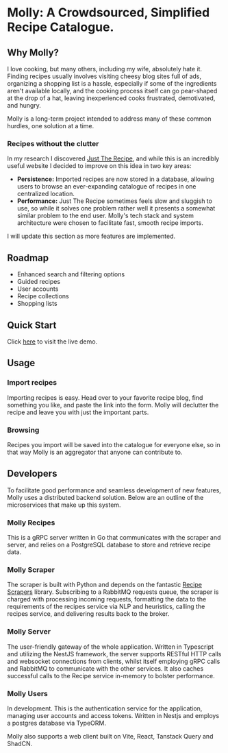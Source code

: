 # Molly: A Crowdsourced, Simplified Recipe Catalogue.

## Why Molly?

I love cooking, but many others, including my wife, absolutely hate it. Finding recipes usually involves visiting cheesy blog sites full of ads, organizing a shopping list is a hassle, especially if some of the ingredients aren't available locally, and the cooking process itself can go pear-shaped at the drop of a hat, leaving inexperienced cooks frustrated, demotivated, and hungry.

Molly is a long-term project intended to address many of these common hurdles, one solution at a time.

### Recipes without the clutter

In my research I discovered [Just The Recipe](https://www.justtherecipe.com/), and while this is an incredibly useful website I decided to improve on this idea in two key areas:

- **Persistence:** Imported recipes are now stored in a database, allowing users to browse an ever-expanding catalogue of recipes in one centralized location.
- **Performance:** Just The Recipe sometimes feels slow and sluggish to use, so while it solves one problem rather well it presents a somewhat similar problem to the end user. Molly's tech stack and system architecture were chosen to facilitate fast, smooth recipe imports.

I will update this section as more features are implemented.

## Roadmap

- Enhanced search and filtering options
- Guided recipes
- User accounts
- Recipe collections
- Shopping lists

## Quick Start

Click [here](https://molly.davidslade.dev/) to visit the live demo.

## Usage

### Import recipes

Importing recipes is easy. Head over to your favorite recipe blog, find something you like, and paste the link into the form. Molly will declutter the recipe and leave you with just the important parts.

### Browsing

Recipes you import will be saved into the catalogue for everyone else, so in that way Molly is an aggregator that anyone can contribute to.

## Developers

To facilitate good performance and seamless development of new features, Molly uses a distributed backend solution. Below are an outline of the microservices that make up this system.

### Molly Recipes

This is a gRPC server written in Go that communicates with the scraper and server, and relies on a PostgreSQL database to store and retrieve recipe data.

### Molly Scraper

The scraper is built with Python and depends on the fantastic [Recipe Scrapers](https://github.com/hhursev/recipe-scrapers) library. Subscribing to a RabbitMQ requests queue, the scraper is charged with processing incoming requests, formatting the data to the requirements of the recipes service via NLP and heuristics, calling the recipes service, and delivering results back to the broker.

### Molly Server

The user-friendly gateway of the whole application. Written in Typescript and utilizing the NestJS framework, the server supports RESTful HTTP calls and websocket connections from clients, whilst itself employing gRPC calls and RabbitMQ to communicate with the other services. It also caches successful calls to the Recipe service in-memory to bolster performance.

### Molly Users

In development. This is the authentication service for the application, managing user accounts and access tokens. Written in Nestjs and employs a postgres database via TypeORM.

Molly also supports a web client built on Vite, React, Tanstack Query and ShadCN.

